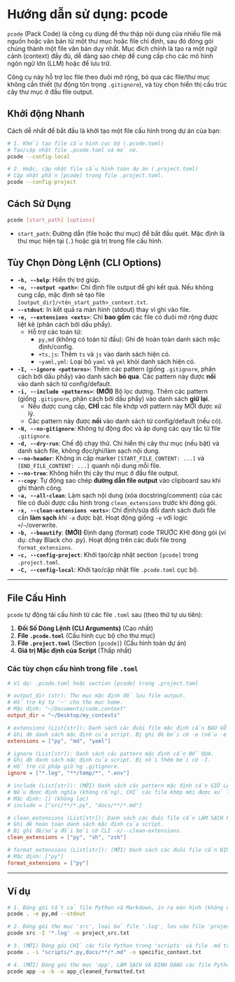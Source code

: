 # Hướng dẫn sử dụng: pcode

`pcode` (Pack Code) là công cụ dùng để thu thập nội dung của nhiều file mã nguồn hoặc văn bản từ một thư mục hoặc file chỉ định, sau đó đóng gói chúng thành một file văn bản duy nhất. Mục đích chính là tạo ra một ngữ cảnh (context) đầy đủ, dễ dàng sao chép để cung cấp cho các mô hình ngôn ngữ lớn (LLM) hoặc để lưu trữ.

Công cụ này hỗ trợ lọc file theo đuôi mở rộng, bỏ qua các file/thư mục không cần thiết (tự động tôn trọng `.gitignore`), và tùy chọn hiển thị cấu trúc cây thư mục ở đầu file output.

## Khởi động Nhanh

Cách dễ nhất để bắt đầu là khởi tạo một file cấu hình trong dự án của bạn:

```sh
# 1. Khởi tạo file cấu hình cục bộ (.pcode.toml)
# Tạo/cập nhật file .pcode.toml và mở nó.
pcode --config-local

# 2. Hoặc, cập nhật file cấu hình toàn dự án (.project.toml)
# Cập nhật phần [pcode] trong file .project.toml.
pcode --config-project
```

## Cách Sử Dụng

```sh
pcode [start_path] [options]
```

- `start_path`: Đường dẫn (file hoặc thư mục) để bắt đầu quét. Mặc định là thư mục hiện tại (`.`) hoặc giá trị trong file cấu hình.

## Tùy Chọn Dòng Lệnh (CLI Options)

- **`-h, --help`**: Hiển thị trợ giúp.
- **`-o, --output <path>`**: Chỉ định file output để ghi kết quả. Nếu không cung cấp, mặc định sẽ tạo file `[output_dir]/<tên_start_path>_context.txt`.
- **`--stdout`**: In kết quả ra màn hình (stdout) thay vì ghi vào file.
- **`-e, --extensions <exts>`**: Chỉ **bao gồm** các file có đuôi mở rộng được liệt kê (phân cách bởi dấu phẩy).
  - Hỗ trợ các toán tử:
    - `py,md` (không có toán tử đầu): Ghi đè hoàn toàn danh sách mặc định/config.
    - `+ts,js`: Thêm `ts` và `js` vào danh sách hiện có.
    - `~yaml,yml`: Loại bỏ `yaml` và `yml` khỏi danh sách hiện có.
- **`-I, --ignore <patterns>`**: Thêm các pattern (giống `.gitignore`, phân cách bởi dấu phẩy) vào danh sách **bỏ qua**. Các pattern này được **nối** vào danh sách từ config/default.
- **`-i, --include <patterns>`**: **(MỚI)** Bộ lọc dương. Thêm các pattern (giống `.gitignore`, phân cách bởi dấu phẩy) vào danh sách **giữ lại**.
  - Nếu được cung cấp, **CHỈ** các file khớp với pattern này MỚI được xử lý.
  - Các pattern này được **nối** vào danh sách từ config/default (nếu có).
- **`-N, --no-gitignore`**: Không tự động đọc và áp dụng các quy tắc từ file `.gitignore`.
- **`-d, --dry-run`**: Chế độ chạy thử. Chỉ hiển thị cây thư mục (nếu bật) và danh sách file, không đọc/ghi/làm sạch nội dung.
- **`--no-header`**: Không in cặp marker `[START_FILE_CONTENT: ...]` và `[END_FILE_CONTENT: ...]` quanh nội dung mỗi file.
- **`--no-tree`**: Không hiển thị cây thư mục ở đầu file output.
- **`--copy`**: Tự động sao chép **đường dẫn file output** vào clipboard sau khi ghi thành công.
- **`-a, --all-clean`**: Làm sạch nội dung (xóa docstring/comment) của các file có đuôi được cấu hình trong `clean_extensions` trước khi đóng gói.
- **`-x, --clean-extensions <exts>`**: Chỉ định/sửa đổi danh sách đuôi file cần **làm sạch** _khi_ `-a` được bật. Hoạt động giống `-e` với logic `+`/`~`/overwrite.
- **`-b, --beautify`**: **(MỚI)** Định dạng (format) code TRƯỚC KHI đóng gói (ví dụ: chạy Black cho .py). Hoạt động trên các đuôi file trong `format_extensions`.
- **`-c, --config-project`**: Khởi tạo/cập nhật section `[pcode]` trong `.project.toml`.
- **`-C, --config-local`**: Khởi tạo/cập nhật file `.pcode.toml` cục bộ.

---

## File Cấu Hình

`pcode` tự động tải cấu hình từ các file `.toml` sau (theo thứ tự ưu tiên):

1. **Đối Số Dòng Lệnh (CLI Arguments)** (Cao nhất)
2. **File `.pcode.toml`** (Cấu hình cục bộ cho thư mục)
3. **File `.project.toml`** (Section `[pcode]`) (Cấu hình toàn dự án)
4. **Giá trị Mặc định của Script** (Thấp nhất)

### Các tùy chọn cấu hình trong file `.toml`

```toml
# Ví dụ: .pcode.toml hoặc section [pcode] trong .project.toml

# output_dir (str): Thư mục mặc định để lưu file output.
# Hỗ trợ ký tự '~' cho thư mục home.
# Mặc định: "~/Documents/code.context"
output_dir = "~/Desktop/my_contexts" 

# extensions (List[str]): Danh sách các đuôi file mặc định cần BAO GỒM.
# Ghi đè danh sách mặc định của script. Bị ghi đè bởi cờ -e (nếu -e không có +/-/~).
extensions = ["py", "md", "yaml"]

# ignore (List[str]): Danh sách các pattern mặc định cần BỎ QUA.
# Ghi đè danh sách mặc định của script. Bị nối thêm bởi cờ -I.
# Hỗ trợ cú pháp giống .gitignore.
ignore = ["*.log", "**/temp/*", ".env"] 

# include (List[str]): (MỚI) Danh sách các pattern mặc định cần GIỮ LẠI (lọc dương).
# Nếu được định nghĩa (không rỗng), CHỈ các file khớp mới được xử lý. Bị nối thêm bởi cờ -i.
# Mặc định: [] (không lọc)
# include = ["src/**/*.py", "docs/**/*.md"]

# clean_extensions (List[str]): Danh sách các đuôi file cần LÀM SẠCH khi dùng -a/--all-clean.
# Ghi đè hoàn toàn danh sách mặc định của script.
# Bị ghi đè/sửa đổi bởi cờ CLI -x/--clean-extensions.
clean_extensions = ["py", "sh", "zsh"] 

# format_extensions (List[str]): (MỚI) Danh sách các đuôi file cần ĐỊNH DẠNG khi dùng -b/--beautify.
# Mặc định: ["py"]
format_extensions = ["py"]
```

---

## Ví dụ

```sh
# 1. Đóng gói tất cả file Python và Markdown, in ra màn hình (không có cờ -S)
pcode . -e py,md --stdout

# 2. Đóng gói thư mục 'src', loại bỏ file '.log', lưu vào file 'project_src.txt'
pcode src -I '*.log' -o project_src.txt

# 3. (MỚI) Đóng gói CHỈ các file Python trong 'scripts' và file .md trong 'docs'
pcode . -i "scripts/*.py,docs/**/*.md" -o specific_context.txt

# 4. (MỚI) Đóng gói thư mục 'app', LÀM SẠCH VÀ ĐỊNH DẠNG các file Python (.py)
pcode app -a -b -o app_cleaned_formatted.txt
```
